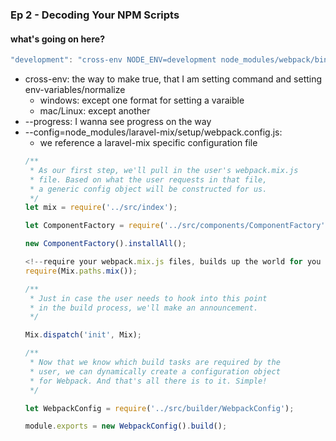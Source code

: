 ### Ep 2 - Decoding Your NPM Scripts
#### what's going on here?
```javaScript
"development": "cross-env NODE_ENV=development node_modules/webpack/bin/webpack.js --progress --hide-modules --config=node_modules/laravel-mix/setup/webpack.config.js"
```
- cross-env: the way to make true, that I am setting command and setting env-variables/normalize 
    - windows: except one format for setting a varaible
    - mac/Linux: except another
- --progress: I wanna see progress on the way
- --config=node_modules/laravel-mix/setup/webpack.config.js:
    - we reference a laravel-mix specific configuration file
    ```javaScript
    /**
     * As our first step, we'll pull in the user's webpack.mix.js
     * file. Based on what the user requests in that file,
     * a generic config object will be constructed for us.
     */
    let mix = require('../src/index');

    let ComponentFactory = require('../src/components/ComponentFactory');

    new ComponentFactory().installAll();
    
    <!--require your webpack.mix.js files, builds up the world for you  -->
    require(Mix.paths.mix());

    /**
     * Just in case the user needs to hook into this point
     * in the build process, we'll make an announcement.
     */

    Mix.dispatch('init', Mix);

    /**
     * Now that we know which build tasks are required by the
     * user, we can dynamically create a configuration object
     * for Webpack. And that's all there is to it. Simple!
     */

    let WebpackConfig = require('../src/builder/WebpackConfig');

    module.exports = new WebpackConfig().build();

    ```
    


